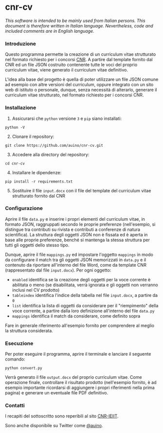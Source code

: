 # cnr-cv

*This software is intended to be mainly used from Italian persons. This document is therefore written in Italian language. Nevertheless, code and included comments are in English language.*

### Introduzione ###

Questo programma permette la creazione di un curriculum vitae strutturato nel formato richiesto per i concorsi [CNR](http://www.cnr.it).
A partire dal template fornito dal CNR ed un file JSON costruito contenente tutte le voci del proprio curriculum vitae, viene generato il curriculum vitae definitivo.

L'idea alla base del progetto è quella di poter utilizzare un file JSON comune ad esempio con altre versioni del curriculum, oppure integrato con un sito web di istituto o personale, dunque, senza necessità di alterarlo, generare il curriculum vitae strutturato, nel formato richiesto per i concorsi CNR.

### Installazione ###

1. Assicurarsi che `python` versione `3` e `pip` siano installati:
```
python -V
```
2. Clonare il repository:
```
git clone https://github.com/auino/cnr-cv.git
```
3. Accedere alla directory del repository:
```
cd cnr-cv
```
4. Installare le dipendenze:
```
pip install -r requirements.txt
```
5. Sostituire il file `input.docx` con il file del template del curriculum vitae strutturato fornito dal CNR

### Configurazione ###

Aprire il file `data.py` e inserire i propri elementi del curriculum vitae, in formato JSON, raggruppati secondo le proprie preferenze (nell'esempio, si distingue tra contributi su rivista e contributi a conferenze di natura scientifica).
La struttura degli oggetti JSON non è fissata ed è aperta in base alle proprie preferenze, benché si mantenga la stessa struttura per tutti gli oggetti dello stesso tipo.

Dunque, aprire il file `mappings.py` ed impostare l'oggetto `mappings` in modo da configurare il match tra gli oggetti JSON memorizzati in `data.py` e il contenuto da riportare all'interno del file Word, come da template CNR (rappresentato dal file `input.docx`).
Per ogni oggetto:
* `enabled` identifica se la creazione degli oggetti per la voce corrente è abilitata o meno (se disabilitata, verrà ignorata e gli oggetti non verranno inclusi nel CV prodotto)
* `tableindex` identifica l'indice della tabella nel file `input.docx`, a partire da `0`
* `list` identifica la lista di oggetti da considerare per il "riempimento" della voce corrente, a partire dalla loro definizione all'interno del file `data.py`
* `mappings` identifica il match da considerare, come definito sopra

Fare in generale riferimento all'esempio fornito per comprendere al meglio la struttura considerata.

### Esecuzione ###

Per poter eseguire il programma, aprire il terminale e lanciare il seguente comando:
```
python convert.py
```

Verrà generato il file `output.docx` del proprio curriculum vitae.
Come operazione finale, controllare il risultato prodotto (nell'esempio fornito, è ad esempio importante ricordarsi di aggiungere i propri riferimenti nella prima pagina) e generare un eventuale file PDF definitivo.

### Contatti ###

I recapiti del sottoscritto sono reperibili al sito [CNR-IEIIT](http://ieiit.cnr.it).

Sono anche disponibile su Twitter come [@auino](https://twitter.com/auino).
